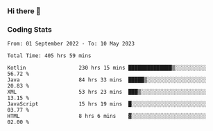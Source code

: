 ### Hi there 👋

<!--
**Girrafeec/girrafeec** is a ✨ _special_ ✨ repository because its `README.md` (this file) appears on your GitHub profile.

Here are some ideas to get you started:

- 🔭 I’m currently working on ...
- 🌱 I’m currently learning ...
- 👯 I’m looking to collaborate on ...
- 🤔 I’m looking for help with ...
- 💬 Ask me about ...
- 📫 How to reach me: ...
- 😄 Pronouns: ...
- ⚡ Fun fact: ...
-->

### Coding Stats
<!--START_SECTION:waka-->

```text
From: 01 September 2022 - To: 10 May 2023

Total Time: 405 hrs 59 mins

Kotlin                 230 hrs 15 mins ██████████████▒░░░░░░░░░░   56.72 %
Java                   84 hrs 33 mins  █████▒░░░░░░░░░░░░░░░░░░░   20.83 %
XML                    53 hrs 23 mins  ███▒░░░░░░░░░░░░░░░░░░░░░   13.15 %
JavaScript             15 hrs 19 mins  █░░░░░░░░░░░░░░░░░░░░░░░░   03.77 %
HTML                   8 hrs 6 mins    ▓░░░░░░░░░░░░░░░░░░░░░░░░   02.00 %
```

<!--END_SECTION:waka-->
